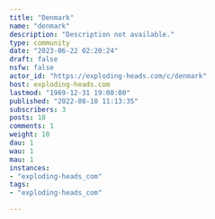 ```yaml
---
title: "Denmark" 
name: "denmark"
description: "Description not available."
type: community
date: "2023-06-22 02:20:24"
draft: false
nsfw: false
actor_id: "https://exploding-heads.com/c/denmark"
host: exploding-heads.com
lastmod: "1969-12-31 19:00:00"
published: "2022-08-10 11:13:35"
subscribers: 3
posts: 10
comments: 1
weight: 10
dau: 1
wau: 1
mau: 1
instances:
- "exploding-heads_com"
tags: 
- "exploding-heads_com"

---
```

